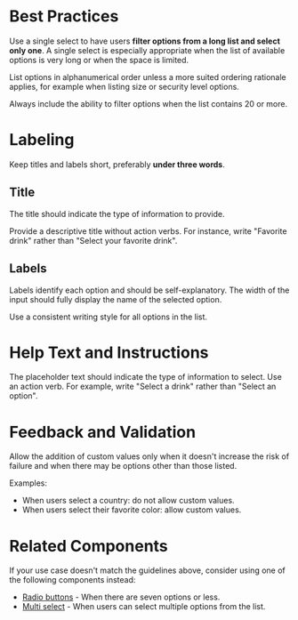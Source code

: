 # Best Practices

Use a single select to have users **filter options from a long list and select only one**. A single select is especially appropriate when the list of available options is very long or when the space is limited.

List options in alphanumerical order unless a more suited ordering rationale applies, for example when listing size or security level options.

Always include the ability to filter options when the list contains 20 or more.

# Labeling

Keep titles and labels short, preferably **under three words**.

## Title

The title should indicate the type of information to provide.

Provide a descriptive title without action verbs. For instance, write "Favorite drink" rather than "Select your favorite drink".

## Labels

Labels identify each option and should be self-explanatory. The width of the input should fully display the name of the selected option.

Use a consistent writing style for all options in the list.

# Help Text and Instructions

The placeholder text should indicate the type of information to select. Use an action verb. For example, write "Select a drink" rather than "Select an option".

# Feedback and Validation

Allow the addition of custom values only when it doesn't increase the risk of failure and when there may be options other than those listed.

Examples:

-   When users select a country: do not allow custom values.
-   When users select their favorite color: allow custom values.

# Related Components

If your use case doesn't match the guidelines above, consider using one of the following components instead:

-   [Radio buttons](https://plasma.coveo.com/form/RadioButton) - When there are seven options or less.
-   [Multi select](https://plasma.coveo.com/form/MultiSelect) - When users can select multiple options from the list.
